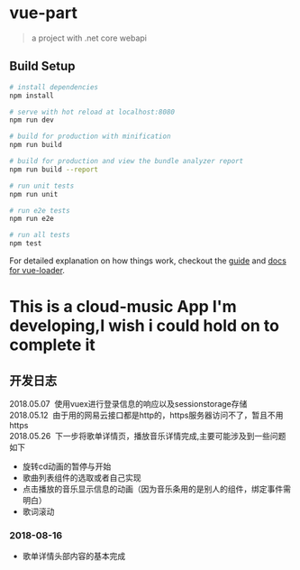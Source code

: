 # vue-part

> a project with .net core webapi

## Build Setup

``` bash
# install dependencies
npm install

# serve with hot reload at localhost:8080
npm run dev

# build for production with minification
npm run build

# build for production and view the bundle analyzer report
npm run build --report

# run unit tests
npm run unit

# run e2e tests
npm run e2e

# run all tests
npm test
```

For detailed explanation on how things work, checkout the [guide](http://vuejs-templates.github.io/webpack/) and [docs for vue-loader](http://vuejs.github.io/vue-loader).

<h1>This is a cloud-music App I'm developing,I wish i could hold on to complete it </h1>

<h2>开发日志</h2>

<div><span>2018.05.07&nbsp;&nbsp;</span>使用vuex进行登录信息的响应以及sessionstorage存储</div>

<div><span>2018.05.12&nbsp;&nbsp;</span>由于用的网易云接口都是http的，https服务器访问不了，暂且不用https</div>

<div><span>2018.05.26&nbsp;&nbsp;</span>下一步将歌单详情页，播放音乐详情完成,主要可能涉及到一些问题如下
    <ul>
    <li>旋转cd动画的暂停与开始</li>
    <li>歌曲列表组件的选取或者自己实现</li>
    <li>点击播放的音乐显示信息的动画（因为音乐条用的是别人的组件，绑定事件需明白）</li>
    <li>歌词滚动</li>
    </ul>
</div>

### 2018-08-16
* 歌单详情头部内容的基本完成